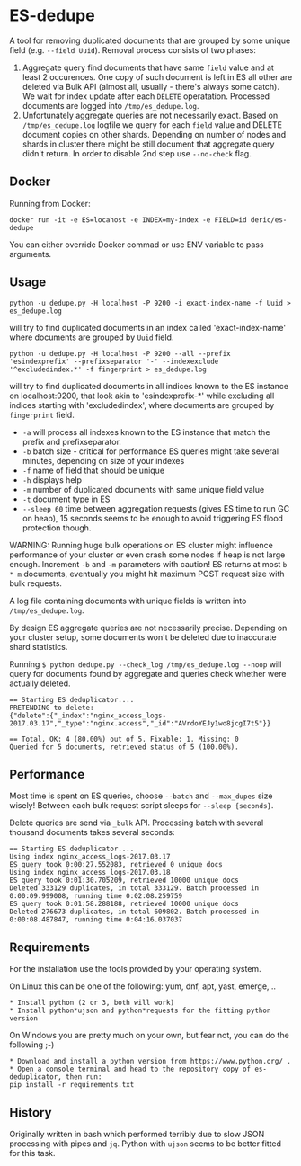 # ES-dedupe

A tool for removing duplicated documents that are grouped by some unique field (e.g. `--field Uuid`). Removal process consists of two phases:

 1. Aggregate query find documents that have same `field` value and at least 2 occurences. One copy of such document is left in ES all other are deleted via Bulk API (almost all, usually - there's always some catch). We wait for index update after each `DELETE` operatation. Processed documents are logged into `/tmp/es_dedupe.log`.
 2. Unfortunately aggregate queries are not necessarily exact. Based on `/tmp/es_dedupe.log` logfile we query for each `field` value and DELETE document copies on other shards. Depending on number of nodes and shards in cluster there might be still document that aggregate query didn't return. In order to disable 2nd step use `--no-check` flag.

## Docker

Running from Docker:
```
docker run -it -e ES=locahost -e INDEX=my-index -e FIELD=id deric/es-dedupe
```
You can either override Docker commad or use ENV variable to pass arguments.

## Usage
```
python -u dedupe.py -H localhost -P 9200 -i exact-index-name -f Uuid > es_dedupe.log
```
will try to find duplicated documents in an index called 'exact-index-name' where documents are grouped by `Uuid` field.

```
python -u dedupe.py -H localhost -P 9200 --all --prefix 'esindexprefix' --prefixseparator '-' --indexexclude '^excludedindex.*' -f fingerprint > es_dedupe.log
```
will try to find duplicated documents in all indices known to the ES instance on localhost:9200, that look akin to 'esindexprefix-\*' while excluding all indices starting with 'excludedindex', where documents are grouped by `fingerprint` field.

 * `-a` will process all indexes known to the ES instance that match the prefix and prefixseparator.
 * `-b` batch size - critical for performance ES queries might take several minutes, depending on size of your indexes
 * `-f` name of field that should be unique
 * `-h` displays help
 * `-m` number of duplicated documents with same unique field value
 * `-t` document type in ES
 * `--sleep 60` time between aggregation requests (gives ES time to run GC on heap), 15 seconds seems to be enough to avoid triggering ES flood protection though.

WARNING: Running huge bulk operations on ES cluster might influence performance of your cluster or even crash some nodes if heap
is not large enough. Increment `-b` and `-m` parameters with caution! ES returns at most `b * m` documents, eventually you might hit
maximum POST request size with bulk requests.

A log file containing documents with unique fields is written into `/tmp/es_dedupe.log`.

By design ES aggregate queries are not necessarily precise. Depending on your cluster setup, some documents won't be deleted due to
inaccurate shard statistics.

Running `$ python dedupe.py --check_log /tmp/es_dedupe.log --noop` will query for documents found by aggregate and queries check whether were actually
deleted.
```
== Starting ES deduplicator....
PRETENDING to delete:
{"delete":{"_index":"nginx_access_logs-2017.03.17","_type":"nginx.access","_id":"AVrdoYEJy1wo8jcgI7t5"}}

== Total. OK: 4 (80.00%) out of 5. Fixable: 1. Missing: 0
Queried for 5 documents, retrieved status of 5 (100.00%).
```

## Performance

Most time is spent on ES queries, choose `--batch` and `--max_dupes` size wisely! Between each bulk request script sleeps for `--sleep {seconds}`.

Delete queries are send via `_bulk` API. Processing batch with several thousand documents takes several seconds:
```
== Starting ES deduplicator....
Using index nginx_access_logs-2017.03.17
ES query took 0:00:27.552083, retrieved 0 unique docs
Using index nginx_access_logs-2017.03.18
ES query took 0:01:30.705209, retrieved 10000 unique docs
Deleted 333129 duplicates, in total 333129. Batch processed in 0:00:09.999008, running time 0:02:08.259759
ES query took 0:01:58.288188, retrieved 10000 unique docs
Deleted 276673 duplicates, in total 609802. Batch processed in 0:00:08.487847, running time 0:04:16.037037
```

## Requirements
For the installation  use the tools provided by your operating system.

On Linux   this can be one of the following:  yum, dnf, apt, yast, emerge, ..
```
* Install python (2 or 3, both will work)
* Install python*ujson and python*requests for the fitting python version
```

On Windows you are pretty much on your own, but fear not, you can do the following ;-)
```
* Download and install a python version from https://www.python.org/ .
* Open a console terminal and head to the repository copy of es-deduplicator, then run:
pip install -r requirements.txt
```

## History

Originally written in bash which performed terribly due to slow JSON processing with pipes and `jq`. Python with `ujson` seems to be better fitted for this task.
